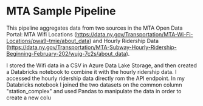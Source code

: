 # MTA Sample Pipeline

This pipeline aggregates data from two sources in the MTA Open Data Portal: MTA Wifi Locations (https://data.ny.gov/Transportation/MTA-Wi-Fi-Locations/pwa9-tmie/about_data) and Hourly Ridership Data (https://data.ny.gov/Transportation/MTA-Subway-Hourly-Ridership-Beginning-February-202/wujg-7c2s/about_data).

I stored the Wifi data in a CSV in Azure Data Lake Storage, and then created a Databricks notebook to combine it with the hourly ridership data. I accessed the hourly ridership data directly rom the API endpoint. In my Databricks notebook I joined the two datasets on the common column "station_complex" and used Pandas to manipulate the data in order to create a new colu
